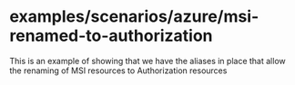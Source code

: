 # examples/scenarios/azure/msi-renamed-to-authorization

This is an example of showing that we have the aliases in place that allow the renaming of MSI resources to Authorization resources